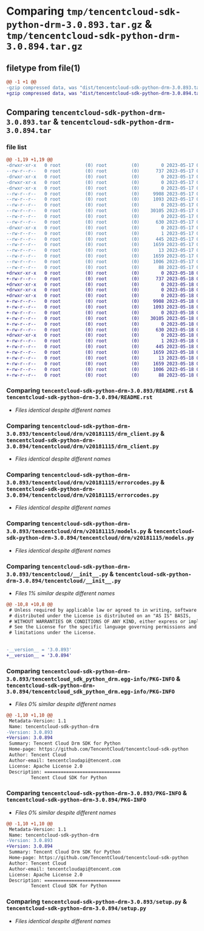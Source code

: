 # Comparing `tmp/tencentcloud-sdk-python-drm-3.0.893.tar.gz` & `tmp/tencentcloud-sdk-python-drm-3.0.894.tar.gz`

## filetype from file(1)

```diff
@@ -1 +1 @@
-gzip compressed data, was "dist/tencentcloud-sdk-python-drm-3.0.893.tar", last modified: Wed May 17 03:29:49 2023, max compression
+gzip compressed data, was "dist/tencentcloud-sdk-python-drm-3.0.894.tar", last modified: Thu May 18 00:24:31 2023, max compression
```

## Comparing `tencentcloud-sdk-python-drm-3.0.893.tar` & `tencentcloud-sdk-python-drm-3.0.894.tar`

### file list

```diff
@@ -1,19 +1,19 @@
-drwxr-xr-x   0 root         (0) root         (0)        0 2023-05-17 03:29:49.000000 tencentcloud-sdk-python-drm-3.0.893/
--rw-r--r--   0 root         (0) root         (0)      737 2023-05-17 03:29:49.000000 tencentcloud-sdk-python-drm-3.0.893/README.rst
-drwxr-xr-x   0 root         (0) root         (0)        0 2023-05-17 03:29:49.000000 tencentcloud-sdk-python-drm-3.0.893/tencentcloud/
-drwxr-xr-x   0 root         (0) root         (0)        0 2023-05-17 03:29:49.000000 tencentcloud-sdk-python-drm-3.0.893/tencentcloud/drm/
-drwxr-xr-x   0 root         (0) root         (0)        0 2023-05-17 03:29:49.000000 tencentcloud-sdk-python-drm-3.0.893/tencentcloud/drm/v20181115/
--rw-r--r--   0 root         (0) root         (0)     9908 2023-05-17 03:29:49.000000 tencentcloud-sdk-python-drm-3.0.893/tencentcloud/drm/v20181115/drm_client.py
--rw-r--r--   0 root         (0) root         (0)     1093 2023-05-17 03:29:49.000000 tencentcloud-sdk-python-drm-3.0.893/tencentcloud/drm/v20181115/errorcodes.py
--rw-r--r--   0 root         (0) root         (0)        0 2023-05-17 03:29:49.000000 tencentcloud-sdk-python-drm-3.0.893/tencentcloud/drm/v20181115/__init__.py
--rw-r--r--   0 root         (0) root         (0)    30105 2023-05-17 03:29:49.000000 tencentcloud-sdk-python-drm-3.0.893/tencentcloud/drm/v20181115/models.py
--rw-r--r--   0 root         (0) root         (0)        0 2023-05-17 03:29:49.000000 tencentcloud-sdk-python-drm-3.0.893/tencentcloud/drm/__init__.py
--rw-r--r--   0 root         (0) root         (0)      630 2023-05-17 03:29:49.000000 tencentcloud-sdk-python-drm-3.0.893/tencentcloud/__init__.py
-drwxr-xr-x   0 root         (0) root         (0)        0 2023-05-17 03:29:49.000000 tencentcloud-sdk-python-drm-3.0.893/tencentcloud_sdk_python_drm.egg-info/
--rw-r--r--   0 root         (0) root         (0)        1 2023-05-17 03:29:49.000000 tencentcloud-sdk-python-drm-3.0.893/tencentcloud_sdk_python_drm.egg-info/dependency_links.txt
--rw-r--r--   0 root         (0) root         (0)      445 2023-05-17 03:29:49.000000 tencentcloud-sdk-python-drm-3.0.893/tencentcloud_sdk_python_drm.egg-info/SOURCES.txt
--rw-r--r--   0 root         (0) root         (0)     1659 2023-05-17 03:29:49.000000 tencentcloud-sdk-python-drm-3.0.893/tencentcloud_sdk_python_drm.egg-info/PKG-INFO
--rw-r--r--   0 root         (0) root         (0)       13 2023-05-17 03:29:49.000000 tencentcloud-sdk-python-drm-3.0.893/tencentcloud_sdk_python_drm.egg-info/top_level.txt
--rw-r--r--   0 root         (0) root         (0)     1659 2023-05-17 03:29:49.000000 tencentcloud-sdk-python-drm-3.0.893/PKG-INFO
--rw-r--r--   0 root         (0) root         (0)     1006 2023-05-17 03:29:49.000000 tencentcloud-sdk-python-drm-3.0.893/setup.py
--rw-r--r--   0 root         (0) root         (0)       88 2023-05-17 03:29:49.000000 tencentcloud-sdk-python-drm-3.0.893/setup.cfg
+drwxr-xr-x   0 root         (0) root         (0)        0 2023-05-18 00:24:31.000000 tencentcloud-sdk-python-drm-3.0.894/
+-rw-r--r--   0 root         (0) root         (0)      737 2023-05-18 00:24:31.000000 tencentcloud-sdk-python-drm-3.0.894/README.rst
+drwxr-xr-x   0 root         (0) root         (0)        0 2023-05-18 00:24:31.000000 tencentcloud-sdk-python-drm-3.0.894/tencentcloud/
+drwxr-xr-x   0 root         (0) root         (0)        0 2023-05-18 00:24:31.000000 tencentcloud-sdk-python-drm-3.0.894/tencentcloud/drm/
+drwxr-xr-x   0 root         (0) root         (0)        0 2023-05-18 00:24:31.000000 tencentcloud-sdk-python-drm-3.0.894/tencentcloud/drm/v20181115/
+-rw-r--r--   0 root         (0) root         (0)     9908 2023-05-18 00:24:31.000000 tencentcloud-sdk-python-drm-3.0.894/tencentcloud/drm/v20181115/drm_client.py
+-rw-r--r--   0 root         (0) root         (0)     1093 2023-05-18 00:24:31.000000 tencentcloud-sdk-python-drm-3.0.894/tencentcloud/drm/v20181115/errorcodes.py
+-rw-r--r--   0 root         (0) root         (0)        0 2023-05-18 00:24:31.000000 tencentcloud-sdk-python-drm-3.0.894/tencentcloud/drm/v20181115/__init__.py
+-rw-r--r--   0 root         (0) root         (0)    30105 2023-05-18 00:24:31.000000 tencentcloud-sdk-python-drm-3.0.894/tencentcloud/drm/v20181115/models.py
+-rw-r--r--   0 root         (0) root         (0)        0 2023-05-18 00:24:31.000000 tencentcloud-sdk-python-drm-3.0.894/tencentcloud/drm/__init__.py
+-rw-r--r--   0 root         (0) root         (0)      630 2023-05-18 00:24:31.000000 tencentcloud-sdk-python-drm-3.0.894/tencentcloud/__init__.py
+drwxr-xr-x   0 root         (0) root         (0)        0 2023-05-18 00:24:31.000000 tencentcloud-sdk-python-drm-3.0.894/tencentcloud_sdk_python_drm.egg-info/
+-rw-r--r--   0 root         (0) root         (0)        1 2023-05-18 00:24:31.000000 tencentcloud-sdk-python-drm-3.0.894/tencentcloud_sdk_python_drm.egg-info/dependency_links.txt
+-rw-r--r--   0 root         (0) root         (0)      445 2023-05-18 00:24:31.000000 tencentcloud-sdk-python-drm-3.0.894/tencentcloud_sdk_python_drm.egg-info/SOURCES.txt
+-rw-r--r--   0 root         (0) root         (0)     1659 2023-05-18 00:24:31.000000 tencentcloud-sdk-python-drm-3.0.894/tencentcloud_sdk_python_drm.egg-info/PKG-INFO
+-rw-r--r--   0 root         (0) root         (0)       13 2023-05-18 00:24:31.000000 tencentcloud-sdk-python-drm-3.0.894/tencentcloud_sdk_python_drm.egg-info/top_level.txt
+-rw-r--r--   0 root         (0) root         (0)     1659 2023-05-18 00:24:31.000000 tencentcloud-sdk-python-drm-3.0.894/PKG-INFO
+-rw-r--r--   0 root         (0) root         (0)     1006 2023-05-18 00:24:31.000000 tencentcloud-sdk-python-drm-3.0.894/setup.py
+-rw-r--r--   0 root         (0) root         (0)       88 2023-05-18 00:24:31.000000 tencentcloud-sdk-python-drm-3.0.894/setup.cfg
```

### Comparing `tencentcloud-sdk-python-drm-3.0.893/README.rst` & `tencentcloud-sdk-python-drm-3.0.894/README.rst`

 * *Files identical despite different names*

### Comparing `tencentcloud-sdk-python-drm-3.0.893/tencentcloud/drm/v20181115/drm_client.py` & `tencentcloud-sdk-python-drm-3.0.894/tencentcloud/drm/v20181115/drm_client.py`

 * *Files identical despite different names*

### Comparing `tencentcloud-sdk-python-drm-3.0.893/tencentcloud/drm/v20181115/errorcodes.py` & `tencentcloud-sdk-python-drm-3.0.894/tencentcloud/drm/v20181115/errorcodes.py`

 * *Files identical despite different names*

### Comparing `tencentcloud-sdk-python-drm-3.0.893/tencentcloud/drm/v20181115/models.py` & `tencentcloud-sdk-python-drm-3.0.894/tencentcloud/drm/v20181115/models.py`

 * *Files identical despite different names*

### Comparing `tencentcloud-sdk-python-drm-3.0.893/tencentcloud/__init__.py` & `tencentcloud-sdk-python-drm-3.0.894/tencentcloud/__init__.py`

 * *Files 1% similar despite different names*

```diff
@@ -10,8 +10,8 @@
 # Unless required by applicable law or agreed to in writing, software
 # distributed under the License is distributed on an "AS IS" BASIS,
 # WITHOUT WARRANTIES OR CONDITIONS OF ANY KIND, either express or implied.
 # See the License for the specific language governing permissions and
 # limitations under the License.
 
 
-__version__ = '3.0.893'
+__version__ = '3.0.894'
```

### Comparing `tencentcloud-sdk-python-drm-3.0.893/tencentcloud_sdk_python_drm.egg-info/PKG-INFO` & `tencentcloud-sdk-python-drm-3.0.894/tencentcloud_sdk_python_drm.egg-info/PKG-INFO`

 * *Files 0% similar despite different names*

```diff
@@ -1,10 +1,10 @@
 Metadata-Version: 1.1
 Name: tencentcloud-sdk-python-drm
-Version: 3.0.893
+Version: 3.0.894
 Summary: Tencent Cloud Drm SDK for Python
 Home-page: https://github.com/TencentCloud/tencentcloud-sdk-python
 Author: Tencent Cloud
 Author-email: tencentcloudapi@tencent.com
 License: Apache License 2.0
 Description: ============================
         Tencent Cloud SDK for Python
```

### Comparing `tencentcloud-sdk-python-drm-3.0.893/PKG-INFO` & `tencentcloud-sdk-python-drm-3.0.894/PKG-INFO`

 * *Files 0% similar despite different names*

```diff
@@ -1,10 +1,10 @@
 Metadata-Version: 1.1
 Name: tencentcloud-sdk-python-drm
-Version: 3.0.893
+Version: 3.0.894
 Summary: Tencent Cloud Drm SDK for Python
 Home-page: https://github.com/TencentCloud/tencentcloud-sdk-python
 Author: Tencent Cloud
 Author-email: tencentcloudapi@tencent.com
 License: Apache License 2.0
 Description: ============================
         Tencent Cloud SDK for Python
```

### Comparing `tencentcloud-sdk-python-drm-3.0.893/setup.py` & `tencentcloud-sdk-python-drm-3.0.894/setup.py`

 * *Files identical despite different names*

